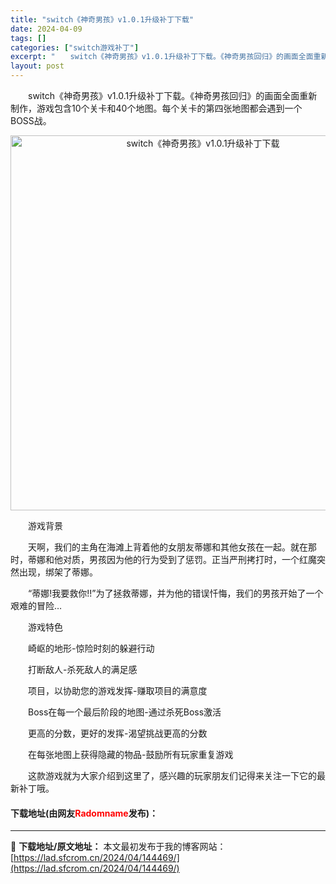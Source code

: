 ```yaml
---
title: "switch《神奇男孩》v1.0.1升级补丁下载"
date: 2024-04-09
tags: []
categories: ["switch游戏补丁"]
excerpt: "　　switch《神奇男孩》v1.0.1升级补丁下载。《神奇男孩回归》的画面全面重新制作，游戏包含10个关卡和40个地图。每个关卡的第四张地图都会遇到一个BOSS战。 　　游戏背景 　　天啊，我们的主角在海滩上背着他的女朋友蒂娜和其他女孩在一起。就在那时，蒂娜和他对质，男孩因为他的行为受到了惩罚。正&hellip;"
layout: post
---
```


 <p>　　switch《神奇男孩》v1.0.1升级补丁下载。《神奇男孩回归》的画面全面重新制作，游戏包含10个关卡和40个地图。每个关卡的第四张地图都会遇到一个BOSS战。</p> <p align="center"><img align="" border="0" src="https://lad.sfcrom.cn/wp-content/uploads/2024/04/20240409_6615245e44f88.webp" width="600" alt="switch《神奇男孩》v1.0.1升级补丁下载" /></p> <p>　　游戏背景</p> <p>　　天啊，我们的主角在海滩上背着他的女朋友蒂娜和其他女孩在一起。就在那时，蒂娜和他对质，男孩因为他的行为受到了惩罚。正当严刑拷打时，一个红魔突然出现，绑架了蒂娜。</p> <p>　　&ldquo;蒂娜!我要救你!!&rdquo;为了拯救蒂娜，并为他的错误忏悔，我们的男孩开始了一个艰难的冒险&hellip;</p> <p>　　游戏特色</p> <p>　　崎岖的地形-惊险时刻的躲避行动</p> <p>　　打断敌人-杀死敌人的满足感</p> <p>　　项目，以协助您的游戏发挥-赚取项目的满意度</p> <p>　　Boss在每一个最后阶段的地图-通过杀死Boss激活</p> <p>　　更高的分数，更好的发挥-渴望挑战更高的分数</p> <p>　　在每张地图上获得隐藏的物品-鼓励所有玩家重复游戏</p> <p>　　这款游戏就为大家介绍到这里了，感兴趣的玩家朋友们记得来关注一下它的最新补丁哦。</p> <p><h4>下载地址(由网友<font color="red">Radomname</font>发布)：</h4></p> 

---
📖 **下载地址/原文地址：** 本文最初发布于我的博客网站：[https://lad.sfcrom.cn/2024/04/144469/](https://lad.sfcrom.cn/2024/04/144469/)
